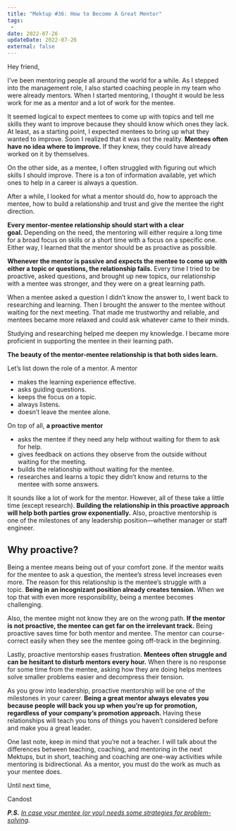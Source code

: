 ```yaml
---
title: "Mektup #36: How to Become A Great Mentor"
tags:
 -
date: 2022-07-26
updateDate: 2022-07-26
external: false
---
```


Hey friend,

I've been mentoring people all around the world for a while. As I stepped into the management role, I also started coaching people in my team who were already mentors. When I started mentoring, I thought it would be less work for me as a mentor and a lot of work for the mentee.

It seemed logical to expect mentees to come up with topics and tell me skills they want to improve because they should know which ones they lack. At least, as a starting point, I expected mentees to bring up what they wanted to improve. Soon I realized that it was not the reality. **Mentees often have no idea where to improve.** If they knew, they could have already worked on it by themselves.

On the other side, as a mentee, I often struggled with figuring out which skills I should improve. There is a ton of information available, yet which ones to help in a career is always a question.

After a while, I looked for what a mentor should do, how to approach the mentee, how to build a relationship and trust and give the mentee the right direction.

**Every mentor-mentee relationship should start with a clear goal.** Depending on the need, the mentoring will either require a long time for a broad focus on skills or a short time with a focus on a specific one. Either way, I learned that the mentor should be as proactive as possible.

**Whenever the mentor is passive and expects the mentee to come up with either a topic or questions, the relationship fails.** Every time I tried to be proactive, asked questions, and brought up new topics, our relationship with a mentee was stronger, and they were on a great learning path.

When a mentee asked a question I didn’t know the answer to, I went back to researching and learning. Then I brought the answer to the mentee without waiting for the next meeting. That made me trustworthy and reliable, and mentees became more relaxed and could ask whatever came to their minds.

Studying and researching helped me deepen my knowledge. I became more proficient in supporting the mentee in their learning path.

**The beauty of the mentor-mentee relationship is that both sides learn.**

Let’s list down the role of a mentor. A mentor

- makes the learning experience effective.
- asks guiding questions.
- keeps the focus on a topic.
- always listens.
- doesn’t leave the mentee alone.

On top of all, **a proactive mentor**

- asks the mentee if they need any help without waiting for them to ask for help.
- gives feedback on actions they observe from the outside without waiting for the meeting.
- builds the relationship without waiting for the mentee.
- researches and learns a topic they didn’t know and returns to the mentee with some answers.

It sounds like a lot of work for the mentor. However, all of these take a little time (except research). **Building the relationship in this proactive approach will help both parties grow exponentially.** Also, proactive mentorship is one of the milestones of any leadership position—whether manager or staff engineer.

## Why proactive?

Being a mentee means being out of your comfort zone. If the mentor waits for the mentee to ask a question, the mentee’s stress level increases even more. The reason for this relationship is the mentee’s struggle with a topic. **Being in an incognizant position already creates tension.** When we top that with even more responsibility, being a mentee becomes challenging.

Also, the mentee might not know they are on the wrong path. **If the mentor is not proactive, the mentee can get far on the irrelevant track.** Being proactive saves time for both mentor and mentee. The mentor can course-correct easily when they see the mentee going off-track in the beginning.

Lastly, proactive mentorship eases frustration. **Mentees often struggle and can be hesitant to disturb mentors every hour.** When there is no response for some time from the mentee, asking how they are doing helps mentees solve smaller problems easier and decompress their tension.

As you grow into leadership, proactive mentorship will be one of the milestones in your career. **Being a great mentor always elevates you because people will back you up when you’re up for promotion, regardless of your company’s promotion approach.** Having these relationships will teach you tons of things you haven’t considered before and make you a great leader.

One last note, keep in mind that you’re not a teacher. I will talk about the differences between teaching, coaching, and mentoring in the next Mektups, but in short, teaching and coaching are one-way activities while mentoring is bidirectional. As a mentor, you must do the work as much as your mentee does.

Until next time,

Candost

_**P.S.** [In case your mentee (or you) needs some strategies for problem-solving](https://mediations.candost.blog/p/27-problem-solving-skills-and-a-strategy-065)._
